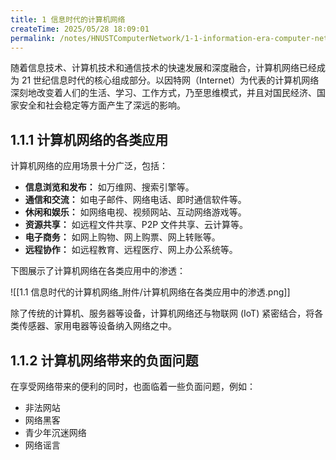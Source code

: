 ```yaml
---
title: 1 信息时代的计算机网络
createTime: 2025/05/28 18:09:01
permalink: /notes/HNUSTComputerNetwork/1-1-information-era-computer-networks/
---
```


随着信息技术、计算机技术和通信技术的快速发展和深度融合，计算机网络已经成为 21 世纪信息时代的核心组成部分。以因特网（Internet）为代表的计算机网络深刻地改变着人们的生活、学习、工作方式，乃至思维模式，并且对国民经济、国家安全和社会稳定等方面产生了深远的影响。

## **1.1.1 计算机网络的各类应用**

计算机网络的应用场景十分广泛，包括：

- **信息浏览和发布：** 如万维网、搜索引擎等。
- **通信和交流：** 如电子邮件、网络电话、即时通信软件等。
- **休闲和娱乐：** 如网络电视、视频网站、互动网络游戏等。
- **资源共享：** 如远程文件共享、P2P 文件共享、云计算等。
- **电子商务：** 如网上购物、网上购票、网上转账等。
- **远程协作：** 如远程教育、远程医疗、网上办公系统等。

下图展示了计算机网络在各类应用中的渗透：

![[1.1 信息时代的计算机网络_附件/计算机网络在各类应用中的渗透.png]]

除了传统的计算机、服务器等设备，计算机网络还与物联网 (IoT) 紧密结合，将各类传感器、家用电器等设备纳入网络之中。

## **1.1.2 计算机网络带来的负面问题**

在享受网络带来的便利的同时，也面临着一些负面问题，例如：

- 非法网站
- 网络黑客
- 青少年沉迷网络
- 网络谣言